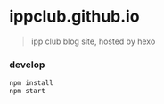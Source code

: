 # ippclub.github.io
> ipp club blog site, hosted by hexo

### develop

```
npm install
npm start
```

